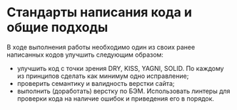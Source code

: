 #  Стандарты написания кода и общие подходы

В ходе выполнения работы необходимо один из своих ранее написанных кодов улучшить следующим образом:
- улучшить код с точки зрения DRY, KISS, YAGNI, SOLID. По каждому из принципов сделать как минимум одно исправление;
- проверить семантику и валидность верстки сайта;
- выполнить (доработать) верстку по БЭМ. Использовать линтеры для проверки кода на наличие ошибок и приведения его в порядок. 
